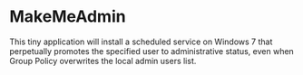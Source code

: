 # MakeMeAdmin
This tiny application will install a scheduled service on Windows 7 that perpetually promotes the specified user to administrative status, even when Group Policy overwrites the local admin users list.
